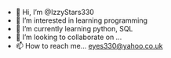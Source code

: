 - 👋 Hi, I’m @IzzyStars330
- 👀 I’m interested in learning programming
- 🌱 I’m currently learning python, SQL
- 💞️ I’m looking to collaborate on ...
- 📫 How to reach me... eyes330@yahoo.co.uk

<!---
IzzyStars330/IzzyStars330 is a ✨ special ✨ repository because its `README.md` (this file) appears on your GitHub profile.
You can click the Preview link to take a look at your changes.
--->
